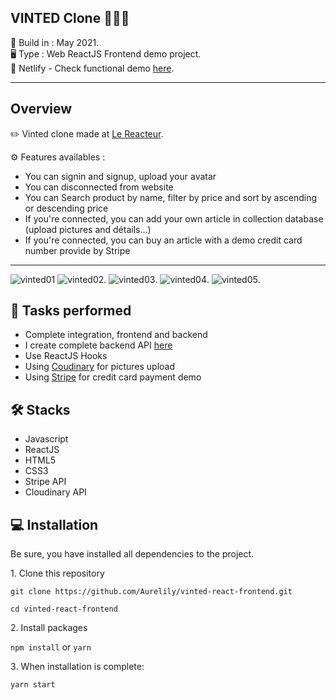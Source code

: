 VINTED Clone 👚👕👖
-----------------
  
📆 Build in : May 2021.   
🖥 Type : Web ReactJS Frontend demo project.   
🔗 Netlify - Check functional demo [here](https://lily-react-vinted.netlify.app/).   

-----------------

Overview
---
✏️ Vinted clone made at [Le Reacteur](https://www.lereacteur.io/).   

⚙️ Features availables : 
* You can signin and signup, upload your avatar
* You can disconnected from website
* You can Search product by name, filter by price and sort by ascending or descending price
* If you're connected, you can add your own article in collection database (upload pictures and détails...)
* If you're connected, you can buy an article with a demo credit card number provide by Stripe

---
![vinted01](https://res.cloudinary.com/lilycloud/image/upload/v1625488346/Git%20ReadMe/Vinted/Capture_d_%C3%A9cran_2021-07-05_%C3%A0_14.07.45_resultat_hrfsbg.png)
![vinted02](https://res.cloudinary.com/lilycloud/image/upload/v1625488345/Git%20ReadMe/Vinted/Capture_d_%C3%A9cran_2021-07-05_%C3%A0_14.08.04_resultat_vtqaaa.png). 
![vinted03](https://res.cloudinary.com/lilycloud/image/upload/v1625488345/Git%20ReadMe/Vinted/Capture_d_%C3%A9cran_2021-07-05_%C3%A0_14.10.38_resultat_pv8gxy.png).
![vinted04](https://res.cloudinary.com/lilycloud/image/upload/v1625488345/Git%20ReadMe/Vinted/Capture_d_%C3%A9cran_2021-07-05_%C3%A0_14.11.04_resultat_efxbin.png).
![vinted05](https://res.cloudinary.com/lilycloud/image/upload/v1625488345/Git%20ReadMe/Vinted/Capture_d_%C3%A9cran_2021-07-05_%C3%A0_14.15.31_resultat_d9mwe6.png). 


🚀 Tasks performed
---
* Complete integration, frontend and backend
* I create complete backend API [here](https://github.com/Aurelily/Vinted)
* Use ReactJS Hooks
* Using [Coudinary](https://cloudinary.com/) for pictures upload
* Using [Stripe](https://stripe.com/) for credit card payment demo

🛠 Stacks
---
* Javascript
* ReactJS
* HTML5
* CSS3
* Stripe API
* Cloudinary API

💻 Installation
---

Be sure, you have installed all dependencies to the project.  

1️. Clone this repository

`git clone https://github.com/Aurelily/vinted-react-frontend.git`

`cd vinted-react-frontend`

2️. Install packages

`npm install`
or
`yarn`

3️. When installation is complete:

`yarn start`

